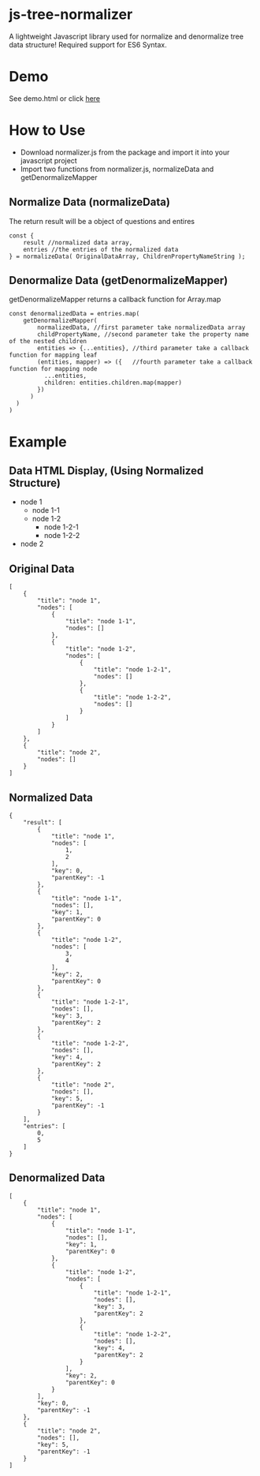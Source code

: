 # js-tree-normalizer
A lightweight Javascript library used for normalize and denormalize tree data structure! Required support for ES6 Syntax.

# Demo 
See demo.html or click [here](http://www.wztechs.com/js-tree-normalizer/demo.html)

# How to Use
* Download normalizer.js from the package and import it into your javascript project
* Import two functions from normalizer.js, normalizeData and getDenormalizeMapper

## Normalize Data (normalizeData)
The return result will be a object of questions and entires
```
const {
    result //normalized data array,
    entries //the entries of the normalized data
} = normalizeData( OriginalDataArray, ChildrenPropertyNameString );
```

## Denormalize Data (getDenormalizeMapper)
getDenormalizeMapper returns a callback function for Array.map
```
const denormalizedData = entries.map(
    getDenormalizeMapper(
        normalizedData, //first parameter take normalizedData array
        childPropertyName, //second parameter take the property name of the nested children
        entities => {...entities}, //third parameter take a callback function for mapping leaf
        (entities, mapper) => ({   //fourth parameter take a callback function for mapping node
          ...entities,
          children: entities.children.map(mapper)
        })
      )
  )
)
```

# Example

## Data HTML Display, (Using Normalized Structure)
* node 1
  * node 1-1
  * node 1-2
    * node 1-2-1
    * node 1-2-2
* node 2

## Original Data
```
[
    {
        "title": "node 1",
        "nodes": [
            {
                "title": "node 1-1",
                "nodes": []
            },
            {
                "title": "node 1-2",
                "nodes": [
                    {
                        "title": "node 1-2-1",
                        "nodes": []
                    },
                    {
                        "title": "node 1-2-2",
                        "nodes": []
                    }
                ]
            }
        ]
    },
    {
        "title": "node 2",
        "nodes": []
    }
]
```

## Normalized Data
```
{
    "result": [
        {
            "title": "node 1",
            "nodes": [
                1,
                2
            ],
            "key": 0,
            "parentKey": -1
        },
        {
            "title": "node 1-1",
            "nodes": [],
            "key": 1,
            "parentKey": 0
        },
        {
            "title": "node 1-2",
            "nodes": [
                3,
                4
            ],
            "key": 2,
            "parentKey": 0
        },
        {
            "title": "node 1-2-1",
            "nodes": [],
            "key": 3,
            "parentKey": 2
        },
        {
            "title": "node 1-2-2",
            "nodes": [],
            "key": 4,
            "parentKey": 2
        },
        {
            "title": "node 2",
            "nodes": [],
            "key": 5,
            "parentKey": -1
        }
    ],
    "entries": [
        0,
        5
    ]
}
```

## Denormalized Data
```
[
    {
        "title": "node 1",
        "nodes": [
            {
                "title": "node 1-1",
                "nodes": [],
                "key": 1,
                "parentKey": 0
            },
            {
                "title": "node 1-2",
                "nodes": [
                    {
                        "title": "node 1-2-1",
                        "nodes": [],
                        "key": 3,
                        "parentKey": 2
                    },
                    {
                        "title": "node 1-2-2",
                        "nodes": [],
                        "key": 4,
                        "parentKey": 2
                    }
                ],
                "key": 2,
                "parentKey": 0
            }
        ],
        "key": 0,
        "parentKey": -1
    },
    {
        "title": "node 2",
        "nodes": [],
        "key": 5,
        "parentKey": -1
    }
]

```
